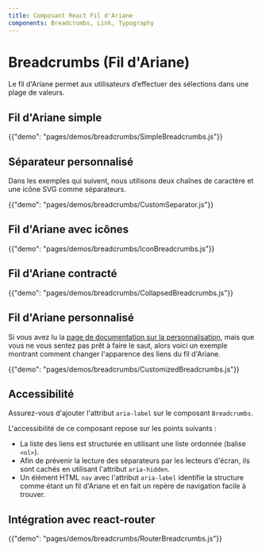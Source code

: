 ```yaml
---
title: Composant React Fil d'Ariane
components: Breadcrumbs, Link, Typography
---
```


# Breadcrumbs (Fil d'Ariane)

<p class="description">Le fil d'Ariane permet aux utilisateurs d’effectuer des sélections dans une plage de valeurs.</p>

## Fil d'Ariane simple

{{"demo": "pages/demos/breadcrumbs/SimpleBreadcrumbs.js"}}

## Séparateur personnalisé

Dans les exemples qui suivent, nous utilisons deux chaînes de caractère et une icône SVG comme séparateurs.

{{"demo": "pages/demos/breadcrumbs/CustomSeparator.js"}}

## Fil d'Ariane avec icônes

{{"demo": "pages/demos/breadcrumbs/IconBreadcrumbs.js"}}

## Fil d'Ariane contracté

{{"demo": "pages/demos/breadcrumbs/CollapsedBreadcrumbs.js"}}

## Fil d'Ariane personnalisé

Si vous avez lu la [page de documentation sur la personnalisation](/customization/overrides/), mais que vous ne vous sentez pas prêt à faire le saut, alors voici un exemple montrant comment changer l'apparence des liens du fil d'Ariane.

{{"demo": "pages/demos/breadcrumbs/CustomizedBreadcrumbs.js"}}

## Accessibilité

Assurez-vous d'ajouter l'attribut `aria-label` sur le composant `Breadcrumbs`.

L'accessibilité de ce composant repose sur les points suivants :

- La liste des liens est structurée en utilisant une liste ordonnée (balise `<ol>`).
- Afin de prévenir la lecture des séparateurs par les lecteurs d'écran, ils sont cachés en utilisant l'attribut `aria-hidden`.
- Un élément HTML `nav` avec l'attribut `aria-label` identifie la structure comme étant un fil d'Ariane et en fait un repère de navigation facile à trouver.

## Intégration avec react-router

{{"demo": "pages/demos/breadcrumbs/RouterBreadcrumbs.js"}}